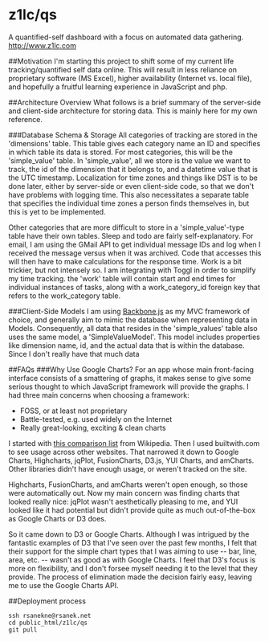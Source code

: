z1lc/qs
=======

A quantified-self dashboard with a focus on automated data gathering. http://www.z1lc.com

##Motivation
I'm starting this project to shift some of my current life tracking/quantified self data online. This will result in 
less reliance on proprietary software (MS Excel), higher availability (Internet vs. local file), 
and hopefully a fruitful learning experience in JavaScript and php.

##Architecture Overview
What follows is a brief summary of the server-side and client-side architecture for storing data. This is mainly here
 for my own reference.

###Database Schema & Storage
All categories of tracking are stored in the 'dimensions' table. This table gives each category name an ID and 
specifies in which table its data is stored. For most categories, this will be the 'simple_value' table. In 
'simple_value', all we store is the value we want to track, the id of the dimension that it belongs to, 
and a datetime value that is the UTC timestamp. Localization for time zones and things like DST is to be done later, 
either by server-side or even client-side code, so that we don't have problems with logging time. This also 
necessitates a separate table that specifies the individual time zones a person finds themselves in, 
but this is yet to be implemented.

Other categories that are more difficult to store in a 'simple_value'-type table have their own tables. Sleep and 
todo are fairly self-explanatory. For email, I am using the GMail API to get individual message IDs and log when I 
received the message versus when it was archived. Code that accesses this will then have to make calculations for the
response time. Work is a bit trickier, but not intensely so. I am integrating with Toggl in order to simplify my 
time tracking. the 'work' table will contain start and end times for individual instances of tasks, 
along with a work_category_id foreign key that refers to the work_category table. 
 
###Client-Side Models
I am using [Backbone.js](http://backbonejs.org/) as my MVC framework of choice, 
and generally aim to mimic the database when representing data in Models. Consequently, 
all data that resides in the 'simple_values' table also uses the same model, a 'SimpleValueModel'. This model 
includes properties like dimension name, id, and the actual data that is within the database. Since I don't really 
have that much data

##FAQs
###Why Use Google Charts?
For an app whose main front-facing interface consists of a smattering of graphs, it makes sense to give some serious 
thought to which JavaScript framework will provide the graphs. I had three main concerns when choosing a framework:
 * FOSS, or at least not proprietary
 * Battle-tested, e.g. used widely on the Internet
 * Really great-looking, exciting & clean charts

I started with [this comparison list](https://en.wikipedia.org/wiki/Comparison_of_JavaScript_charting_frameworks) 
from Wikipedia. Then I used builtwith.com to see usage across other websites. That narrowed it down to Google Charts,
Highcharts, jqPlot, FusionCharts, D3.js, YUI Charts, and amCharts. Other libraries didn't have enough usage, 
or weren't tracked on the site.

Highcharts, FusionCharts, and amCharts weren't open enough, so those were automatically out. Now my main concern was
finding charts that looked really nice: jqPlot wasn't aesthetically pleasing to me, 
and YUI looked like it had potential but didn't provide quite as much out-of-the-box as Google Charts or D3 does.

So it came down to D3 or Google Charts. Although I was intrigued by the fantastic examples of D3 that I've seen over
the past few months, I felt that their support for the simple chart types that I was aiming to use -- bar, line, 
area, etc. -- wasn't as good as with Google Charts. I feel that D3's focus is more on flexibility, 
and I don't forsee myself needing it to the level that they provide. The process of elimination made the decision 
fairly easy, leaving me to use the Google Charts API.

##Deployment process
```
ssh rsanekne@rsanek.net
cd public_html/z1lc/qs
git pull
```